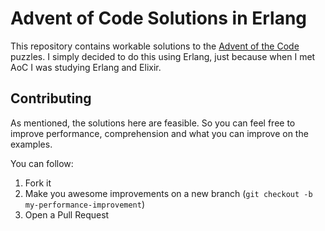 # Advent of Code Solutions in Erlang
This repository contains workable solutions to the [Advent of the Code](https://adventofcode.com/) puzzles. I simply decided to do this using Erlang, just because when I met AoC I was studying Erlang and Elixir.

## Contributing
As mentioned, the solutions here are feasible. So you can feel free to improve performance, comprehension and what you can improve on the examples.

You can follow:

1. Fork it
2. Make you awesome improvements on a new branch (`git checkout -b my-performance-improvement`)
3. Open a Pull Request